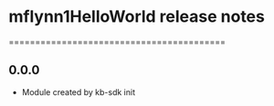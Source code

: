 # mflynn1HelloWorld release notes
=========================================

0.0.0
-----
* Module created by kb-sdk init
